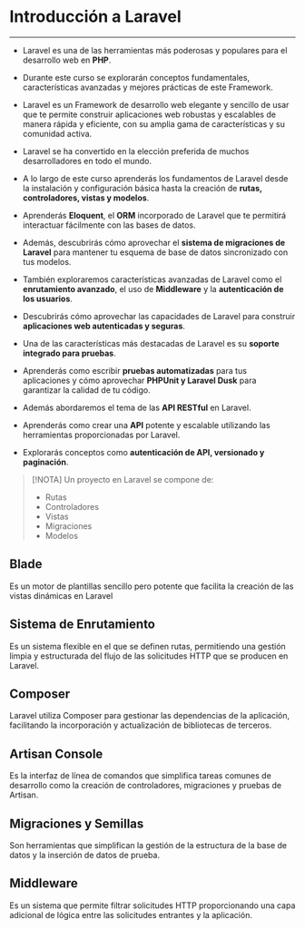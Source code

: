 
# Introducción a Laravel
------------

- Laravel es una de las herramientas más poderosas y populares para el desarrollo web en **PHP**.
- Durante este curso se explorarán conceptos fundamentales, características avanzadas y mejores prácticas de este Framework.

- Laravel es un Framework de desarrollo web elegante y sencillo de usar que te permite construir aplicaciones web robustas y escalables de manera rápida y eficiente, con su amplia gama de características y su comunidad activa.
- Laravel se ha convertido en la elección preferida de muchos desarrolladores en todo el mundo.

- A lo largo de este curso aprenderás los fundamentos de Laravel desde la instalación y configuración básica hasta la creación de **rutas, controladores, vistas y modelos**.
- Aprenderás **Eloquent**, el **ORM** incorporado de Laravel que te permitirá interactuar fácilmente con las bases de datos. 
- Además, descubrirás cómo aprovechar el **sistema de migraciones de Laravel** para mantener tu esquema de base de datos sincronizado con tus modelos.

- También exploraremos características avanzadas de Laravel como el **enrutamiento avanzado**, el uso de **Middleware** y la **autenticación de los usuarios**.
- Descubrirás cómo aprovechar las capacidades de Laravel para construir **aplicaciones web autenticadas y seguras**.

- Una de las características más destacadas de Laravel es su **soporte integrado para pruebas**.
- Aprenderás como escribir **pruebas automatizadas** para tus aplicaciones y cómo aprovechar **PHPUnit y Laravel Dusk** para garantizar la calidad de tu código.
- Además abordaremos el tema de las **API RESTful** en Laravel.

- Aprenderás como crear una **API** potente y escalable utilizando las herramientas proporcionadas por Laravel.
- Explorarás conceptos como **autenticación de API, versionado y paginación**.

> [!NOTA]
> Un proyecto en Laravel se compone de:
> - Rutas
> - Controladores
> - Vistas
> - Migraciones
> - Modelos
## Blade

Es un motor de plantillas sencillo pero potente que facilita la creación de las vistas dinámicas en Laravel
## Sistema de Enrutamiento

Es un sistema flexible en el que se definen rutas, permitiendo una gestión limpia y estructurada del flujo de las solicitudes HTTP que se producen en Laravel.
## Composer

Laravel utiliza Composer para gestionar las dependencias de la aplicación, facilitando la incorporación y actualización de bibliotecas de terceros.
## Artisan Console

Es la interfaz de línea de comandos que simplifica tareas comunes de desarrollo como la creación de controladores, migraciones y pruebas de Artisan.
## Migraciones y Semillas

Son herramientas que simplifican la gestión de la estructura de la base de datos y la inserción de datos de prueba.
## Middleware

Es un sistema que permite filtrar solicitudes HTTP proporcionando una capa adicional de lógica entre las solicitudes entrantes y la aplicación.


























